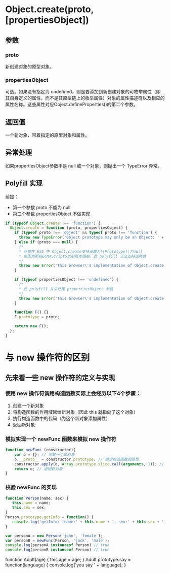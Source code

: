 # Object.create(proto, [propertiesObject])
## 参数
### proto
新创建对象的原型对象。

### propertiesObject
可选。如果没有指定为 undefined，则是要添加到新创建对象的可枚举属性（即其自身定义的属性，而不是其原型链上的枚举属性）对象的属性描述符以及相应的属性名称。这些属性对应Object.defineProperties()的第二个参数。

## 返回值
一个新对象，带着指定的原型对象和属性。

## 异常处理
如果propertiesObject参数不是 null 或一个对象，则抛出一个 TypeError 异常。

## Polyfill 实现
前提：
* 第一个参数 proto 不能为 null
* 第二个参数 propertiesObject 不做实现
```javascript
if (typeof Object.create !== 'function') {
  Object.create = function (proto, propertiesObject) {
    if (typeof proto !== 'object' && typeof proto !== 'function') {
      throw new TypeError('Object prototype may only be an Object: ' + proto);
    } else if (proto === null) {
      /*
      * 尽管在 ES5 中 Object.create支持设置为[[Prototype]]为null
      * 但因为那些ECMAScript5以前版本限制，此 polyfill 无法支持该特性
      */
      throw new Error('This browser\'s implementation of Object.create is a shim and doesn\'t support \'null\' as the first argument.');
    }

    if (typeof propertiesObject !== 'undefined') {
      /*
      * 此 polyfill 并未处理 propertiesObject 参数
      */
      throw new Error('This browser\'s implementation of Object.create is a shim and doesn\'t support a second argument.');
    }

    function F() {}
    F.prototype = proto;

    return new F();
  };
}
```

# 与 new 操作符的区别
## 先来看一些 new 操作符的定义与实现
### 使用 new 操作符调用构造函数实际上会经历以下4个步骤：
1. 创建一个新对象
2. 将构造函数的作用域赋给新对象（因此 this 就指向了这个对象）
3. 执行构造函数中的代码（为这个新对象添加属性）
4. 返回新对象
### 模拟实现一个 newFunc 函数来模拟 new 操作符
```javascript
function newFunc (constructor){
    var o = {}; // 创建一个新对象
    o.__proto__ = constructor.prototype; // 绑定构造函数的原型
    constructor.apply(o, Array.prototype.slice.call(arguments, 1)); // 将构造函数的作用域赋给新对象（因此 this 就指向了这个对象）
    return o; // 返回新对象
}
```
### 校验 newFunc 的实现
```javascript
function Person(name, sex) {
   this.name = name;
   this.sex = sex;
}
Person.prototype.getInfo = function() {
   console.log('getInfo: [name:' + this.name + ', sex:' + this.sex + ']');
}

var personA = new Person('john', 'female');
var personB = newFunc(Person, 'jack', 'male');
console.log(personA instanceof Person) // true
console.log(personB instanceof Person) // true
```


function Adult(age) {
 this.age = age;
}
Adult.prototype.say = function(language) { 
    console.log('you say ' + language);
}
